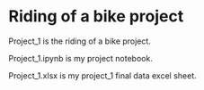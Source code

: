 # Riding of a bike project

Project_1 is the riding of a bike project.

Project_1.ipynb is my project notebook.

Project_1.xlsx is my project_1 final data excel sheet.
